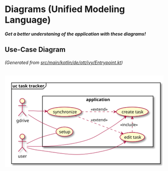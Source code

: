 # Diagrams (Unified Modeling Language)
_**Get a better understaning of the application with these diagrams!**_

## Use-Case Diagram  
###### *(Generated from [src/main/kotlin/de/ott/ivy/Entrypoint.kt](../src/main/kotlin/de/ott/ivy/Entrypoint.kt))*  
![use case diagram](files/uml-use-case.svg)  